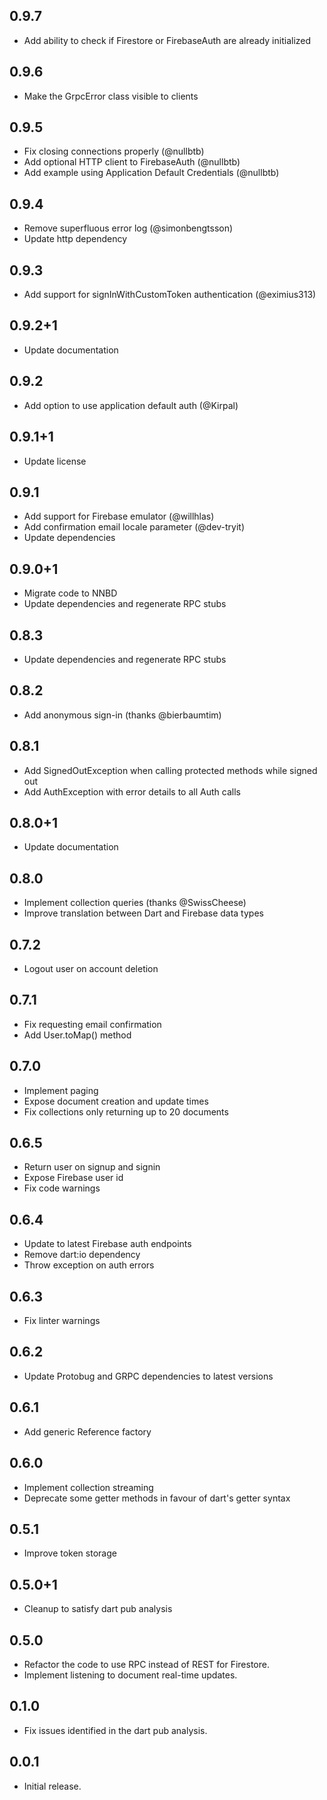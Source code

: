 ## 0.9.7

- Add ability to check if Firestore or FirebaseAuth are already initialized

## 0.9.6

- Make the GrpcError class visible to clients

## 0.9.5

- Fix closing connections properly (@nullbtb)
- Add optional HTTP client to FirebaseAuth (@nullbtb)
- Add example using Application Default Credentials (@nullbtb)

## 0.9.4

- Remove superfluous error log (@simonbengtsson)
- Update http dependency

## 0.9.3

- Add support for signInWithCustomToken authentication (@eximius313)

## 0.9.2+1

- Update documentation

## 0.9.2

- Add option to use application default auth (@Kirpal)

## 0.9.1+1

- Update license

## 0.9.1

- Add support for Firebase emulator (@willhlas)
- Add confirmation email locale parameter (@dev-tryit)
- Update dependencies

## 0.9.0+1

- Migrate code to NNBD
- Update dependencies and regenerate RPC stubs

## 0.8.3

- Update dependencies and regenerate RPC stubs

## 0.8.2

- Add anonymous sign-in (thanks @bierbaumtim)

## 0.8.1

- Add SignedOutException when calling protected methods while signed out
- Add AuthException with error details to all Auth calls

## 0.8.0+1

- Update documentation

## 0.8.0

- Implement collection queries (thanks @SwissCheese)
- Improve translation between Dart and Firebase data types

## 0.7.2

- Logout user on account deletion

## 0.7.1

- Fix requesting email confirmation
- Add User.toMap() method

## 0.7.0

- Implement paging
- Expose document creation and update times
- Fix collections only returning up to 20 documents

## 0.6.5

- Return user on signup and signin
- Expose Firebase user id
- Fix code warnings

## 0.6.4

- Update to latest Firebase auth endpoints
- Remove dart:io dependency
- Throw exception on auth errors

## 0.6.3

- Fix linter warnings

## 0.6.2

- Update Protobug and GRPC dependencies to latest versions

## 0.6.1

- Add generic Reference factory

## 0.6.0

- Implement collection streaming
- Deprecate some getter methods in favour of dart's getter syntax

## 0.5.1

- Improve token storage

## 0.5.0+1

- Cleanup to satisfy dart pub analysis

## 0.5.0

- Refactor the code to use RPC instead of REST for Firestore.
- Implement listening to document real-time updates.

## 0.1.0

- Fix issues identified in the dart pub analysis.

## 0.0.1

- Initial release.
